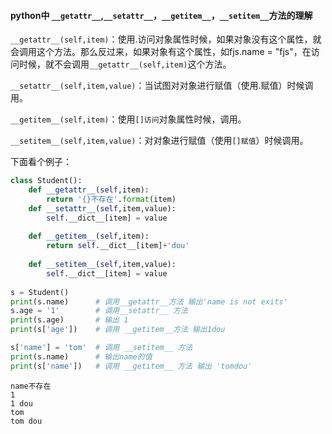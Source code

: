 #### python中 `__getattr__`,`__setattr__`，`__getitem__`，`__setitem__`方法的理解

`__getattr__(self,item)`：使用.访问对象属性时候，如果对象没有这个属性，就会调用这个方法。那么反过来，如果对象有这个属性，如fjs.name = "fjs"，在访问时候，就不会调用`__getattr__(self,item)`这个方法。

`__setattr__(self,item,value)`：当试图对对象进行赋值（使用.赋值）时候调用。

`__getitem__(self,item)`：使用`[]访问`对象属性时候，调用。

`__setitem__(self,item,value)`：对对象进行赋值（使用`[]赋值`）时候调用。

下面看个例子：

```python 
class Student():
    def __getattr__(self,item):
        return '{}不存在'.format(item)
    def __setattr__(self,item,value):
        self.__dict__[item] = value
        
    def __getitem__(self,item):
        return self.__dict__[item]+'dou'
    
    def __setitem__(self,item,value):
        self.__dict__[item] = value
        
s = Student()
print(s.name)      # 调用__getattr__方法 输出'name is not exits'
s.age = '1'        # 调用__setattr__ 方法
print(s.age)       # 输出 1
print(s['age'])    # 调用 __getitem__方法 输出1dou

s['name'] = 'tom'  # 调用 __setitem__ 方法
print(s.name)      # 输出name的值
print(s['name'])   # 调用 __getitem__ 方法 输出 'tomdou'

```

```
name不存在
1
1 dou
tom
tom dou
```

